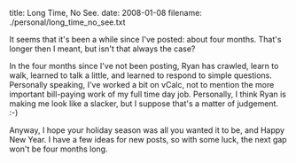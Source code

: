 title: Long Time, No See.
date: 2008-01-08
filename: ./personal/long_time_no_see.txt

It seems that it's been a while since I've posted: about four months. 
That's longer then I meant, but isn't that always the case?


In the four months since I've not been posting, Ryan has crawled, learn to 
walk, learned to talk a little, and learned to respond to simple 
questions. Personally speaking, I've worked a bit on vCalc, not to mention 
the more important bill-paying work of my full time day job. Personally, I 
think Ryan is making me look like a slacker, but I suppose that's a matter 
of judgement. :-)

Anyway, I hope your holiday season was all you wanted it to be, and Happy 
New Year. I have a few ideas for new posts, so with some luck, the next 
gap won't be four months long.
